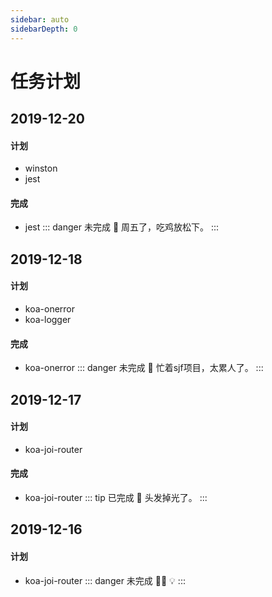 ```yaml
---
sidebar: auto
sidebarDepth: 0
---
```

# 任务计划

## 2019-12-20
#### 计划
- winston
- jest
#### 完成
- jest
::: danger 未完成
:loudspeaker: 周五了，吃鸡放松下。
:::

## 2019-12-18
#### 计划
- koa-onerror
- koa-logger
#### 完成
- koa-onerror
::: danger 未完成
:loudspeaker: 忙着sjf项目，太累人了。
:::

## 2019-12-17
#### 计划
- koa-joi-router
#### 完成
- koa-joi-router
::: tip 已完成
:loudspeaker: 头发掉光了。
:::

## 2019-12-16
#### 计划
- koa-joi-router
::: danger 未完成
:slightly_frowning_face::imp: :bulb:
:::